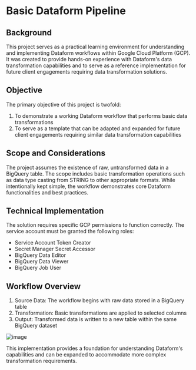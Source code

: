 # Basic Dataform Pipeline
## Background
This project serves as a practical learning environment for understanding and implementing Dataform workflows within Google Cloud Platform (GCP). It was created to provide hands-on experience with Dataform's data transformation capabilities and to serve as a reference implementation for future client engagements requiring data transformation solutions.

## Objective
The primary objective of this project is twofold:
1) To demonstrate a working Dataform workflow that performs basic data transformations
2) To serve as a template that can be adapted and expanded for future client engagements requiring similar data transformation capabilities

## Scope and Considerations
The project assumes the existence of raw, untransformed data in a BigQuery table. The scope includes basic transformation operations such as data type casting from STRING to other appropriate formats. While intentionally kept simple, the workflow demonstrates core Dataform functionalities and best practices.

## Technical Implementation
The solution requires specific GCP permissions to function correctly. The service account must be granted the following roles:
- Service Account Token Creator
- Secret Manager Secret Accessor
- BigQuery Data Editor
- BigQuery Data Viewer
- BigQuery Job User

## Workflow Overview
1) Source Data: The workflow begins with raw data stored in a BigQuery table
2) Transformation: Basic transformations are applied to selected columns
3) Output: Transformed data is written to a new table within the same BigQuery dataset

![image](https://github.com/user-attachments/assets/6ae01b8d-28d4-40b3-afca-2928f4457ab5)

This implementation provides a foundation for understanding Dataform's capabilities and can be expanded to accommodate more complex transformation requirements.
